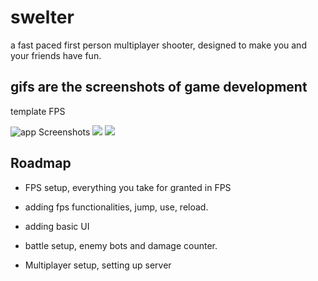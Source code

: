 # swelter

a fast paced first person multiplayer shooter, designed to make you and your friends have fun.



## gifs are the screenshots of game development
template FPS

![app Screenshots](https://imgtr.ee/images/2023/08/14/fe2f667173db6f9b001997d687ecd385.png)
![](https://imgtr.ee/images/2023/08/14/dd591606bbd62de467789fb384ec4fed.png)
![](https://imgtr.ee/images/2023/08/14/c85460d211510dfade3aa82f1bb61110.gif)


## Roadmap

- FPS setup, everything you take for granted in FPS

- adding fps functionalities, jump, use, reload.

- adding basic UI

- battle setup, enemy bots and damage counter.

- Multiplayer setup, setting up server
